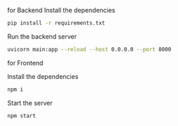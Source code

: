 for Backend
Install the dependencies

```bash
pip install -r requirements.txt
```

Run the backend server

```bash
uvicorn main:app --reload --host 0.0.0.0 --port 8000
```

for Frontend

Install the dependencies

```bash
npm i
```

Start the server

```bash
npm start
```
